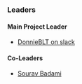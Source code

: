 ### Leaders
#### Main Project Leader
* [DonnieBLT on slack](https://owasp.org/slack/invite)
#### Co-Leaders
* [Sourav Badami](mailto:sourav.badami@owasp.org)

